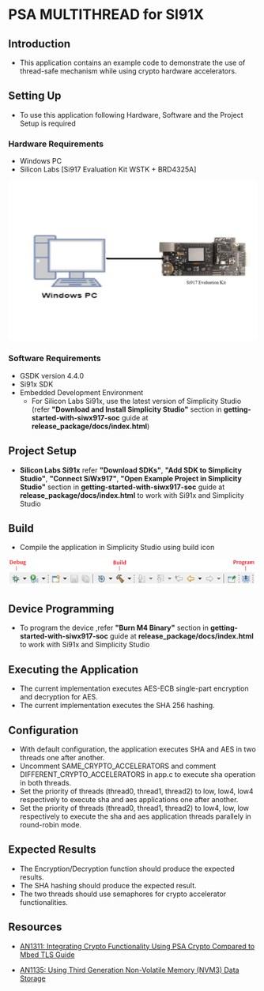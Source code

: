 # PSA MULTITHREAD for SI91X

## Introduction 
- This application contains an example code to demonstrate the use of thread-safe mechanism while using crypto hardware accelerators.

## Setting Up 
 - To use this application following Hardware, Software and the Project Setup is required

### Hardware Requirements	
  - Windows PC 
  - Silicon Labs [Si917 Evaluation Kit WSTK + BRD4325A]
 
![Figure: Introduction](resources/readme/image508a.png)

### Software Requirements
  - GSDK version 4.4.0
  - Si91x SDK
  - Embedded Development Environment
    - For Silicon Labs Si91x, use the latest version of Simplicity Studio (refer **"Download and Install Simplicity Studio"** section in **getting-started-with-siwx917-soc** guide at **release_package/docs/index.html**)
 
## Project Setup
- **Silicon Labs Si91x** refer **"Download SDKs"**, **"Add SDK to Simplicity Studio"**, **"Connect SiWx917"**, **"Open Example Project in Simplicity Studio"** section in **getting-started-with-siwx917-soc** guide at **release_package/docs/index.html** to work with Si91x and Simplicity Studio

## Build 
- Compile the application in Simplicity Studio using build icon 

![Figure: Build run and Debug](resources/readme/image508c.png)

## Device Programming
- To program the device ,refer **"Burn M4 Binary"** section in **getting-started-with-siwx917-soc** guide at **release_package/docs/index.html** to work with Si91x and Simplicity Studio

## Executing the Application
- The current implementation executes AES-ECB single-part encryption and decryption for AES.
- The current implementation executes the SHA 256 hashing.

## Configuration
- With default configuration, the application executes SHA and AES in two threads one after another.
- Uncomment SAME_CRYPTO_ACCELERATORS and comment DIFFERENT_CRYPTO_ACCELERATORS in app.c to execute sha operation in both threads.
- Set the priority of threads (thread0, thread1, thread2) to low, low4, low4 respectively to execute sha and aes applications one after another.
- Set the priority of threads (thread0, thread1, thread2) to low4, low, low respectively to execute the sha and aes application threads parallely in round-robin mode.

## Expected Results 
- The Encryption/Decryption function should produce the expected results. 
- The SHA hashing should produce the expected result.
- The two threads should use semaphores for crypto accelerator functionalities.

## Resources

* [AN1311: Integrating Crypto Functionality Using PSA Crypto Compared to Mbed TLS Guide](https://www.silabs.com/documents/public/application-notes/an1311-mbedtls-psa-crypto-porting-guide.pdf)

* [AN1135: Using Third Generation Non-Volatile Memory (NVM3) Data Storage](https://www.silabs.com/documents/public/application-notes/an1135-using-third-generation-nonvolatile-memory.pdf)
